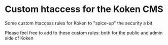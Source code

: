 # Custom htaccess for the Koken CMS
Some custom htaccess rules for Koken to "spice-up" the security a bit

Please feel free to add to these custom rules: both for the public and admin side of Koken
